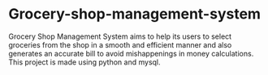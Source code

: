 # Grocery-shop-management-system
Grocery Shop Management System aims to help its users to select groceries from the shop in a smooth and efficient manner and also generates an accurate bill to avoid mishappenings in money calculations. This project is made using python and mysql.
